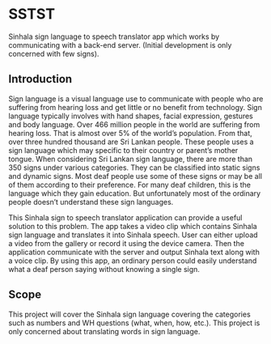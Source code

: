 # SSTST
Sinhala sign language to speech translator app which works by communicating with a back-end server. (Initial development is only concerned with few signs).

## Introduction
Sign language is a visual language use to communicate with people who are suffering from hearing loss and get little or no benefit from technology. Sign language typically involves with hand shapes, facial expression, gestures and body language. Over 466 million people in the world are suffering from hearing loss. That is almost over 5% of the world’s population. From that, over three hundred thousand are Sri Lankan people. These people uses a sign language which may specific to their country or parent’s mother tongue. When considering Sri Lankan sign language, there are more than 350 signs under various categories. They can be classified into static signs and dynamic signs. Most deaf people use some of these signs or may be all of them according to their preference. For many deaf children, this is the language which they gain education. But unfortunately most of the ordinary people doesn’t understand these sign languages.

This Sinhala sign to speech translator application can provide a useful solution to this problem. The app takes a video clip which contains Sinhala sign language and translates it into Sinhala speech. User can either upload a video from the gallery or record it using the device camera. Then the application communicate with the server and output Sinhala text along with a voice clip. By using this app, an ordinary person could easily understand what a deaf person saying without knowing a single sign.

## Scope
This project will cover the Sinhala sign language covering the categories such as numbers and WH questions (what, when, how, etc.). This project is only concerned about translating words in sign language.
